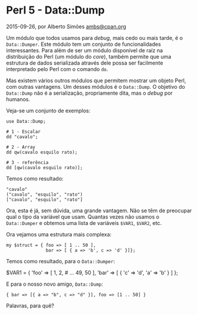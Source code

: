 
# Perl 5 - Data::Dump

 2015-09-26, por Alberto Simões <ambs@cpan.org>

Um módulo que todos usamos para *debug*, mais cedo ou mais tarde, é o
`Data::Dumper`. Este módulo tem um conjunto de funcionalidades
interessantes.  Para além de ser um módulo disponível de raíz na
distribuição do Perl (um módulo do *core*), também permite que uma
estrutura de dados serializada através dele possa ser facilmente
interpretado pelo Perl com o comando `do`.

Mas existem vários outros módulos que permitem mostrar um objeto Perl,
com outras vantagens. Um desses módulos é o `Data::Dump`. O objetivo do
`Data::Dump` não é a serialização, propriamente dita, mas o *debug* por
humanos.

Veja-se um conjunto de exemplos:

    use Data::Dump;

    # 1 - Escalar
    dd "cavalo";

    # 2 - Array
    dd qw(cavalo esquilo rato);

    # 3 - referência
    dd [qw(cavalo esquilo rato)];

Temos como resultado:

    "cavalo"
    ("cavalo", "esquilo", "rato")
    ["cavalo", "esquilo", "rato"]

Ora, esta é já, sem dúvida, uma grande vantagem. Não se têm de preocupar qual o tipo
da variável que usam. Quantas vezes não usamos o `Data::Dumper` e obtemos uma lista
de variáveis `$VAR1`, `$VAR2`, etc.

Ora vejamos uma estrutura mais complexa:

    my $struct = { foo => [ 1 .. 50 ],
                   bar => [ { a => 'b', c => 'd' }]};
    
Temos como resultado, para o `Data::Dumper`:

$VAR1 = {
          'foo' => [
                     1,
                     2,
               # ...
                     49,
                     50
                   ],
          'bar' => [
                     {
                       'c' => 'd',
                       'a' => 'b'
                     }
                   ]
        };

E para o nosso novo amigo, `Data::Dump`:

    { bar => [{ a => "b", c => "d" }], foo => [1 .. 50] }


Palavras, para quê?

<img src="/imgs/raptor.png" style="display: none"/>

